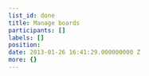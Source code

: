 ```yaml
---
list_id: done
title: Manage boards
participants: []
labels: []
position: 
date: 2013-01-26 16:41:29.000000000 Z
more: {}
---
```


